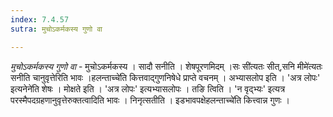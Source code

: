```yaml
---
index: 7.4.57
sutra: मुचोऽकर्मकस्य गुणो वा

---
```

_मुचोऽकर्मकस्य गुणो वा_ - मुचोऽकर्मकस्य । सादौ सनीति । शेषपूरणमिदम् ।सः सी॑त्यतः सीत्,सनि मीमे॑त्यतः सनीति चानुवृत्तेरिति भावः ।हलन्ताच्चे॑ति कित्तवाद्गुणनिषेधे प्राप्ते वचनम् । अभ्यासलोप इति । 'अत्र लोपः' इत्यनेने॑ति शेषः । मोक्षते इति । 'अत्र लोपः' इत्यभ्यासलोपः । तङि त्विति । 'न वृद्भ्यः' इत्यत्र परस्मैपदग्रहणानुवृत्तेरुक्तत्वादिति भावः । निनृत्सतीति । इडभावपक्षेहलन्ताच्चे॑ति कित्त्वान्न गुणः । 